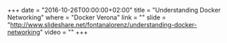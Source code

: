 +++
date        = "2016-10-26T00:00:00+02:00"
title       = "Understanding Docker Networking"
where       = "Docker Verona"
link        = ""
slide       = "http://www.slideshare.net/fontanalorenz/understanding-docker-networking"
video       = ""
+++
